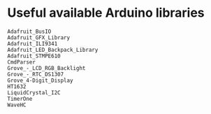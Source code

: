 # Useful available Arduino libraries
```
Adafruit_BusIO
Adafruit_GFX_Library
Adafruit_ILI9341
Adafruit_LED_Backpack_Library
Adafruit_STMPE610
CmdParser
Grove_-_LCD_RGB_Backlight
Grove_-_RTC_DS1307
Grove_4-Digit_Display
HT1632
LiquidCrystal_I2C
TimerOne
WaveHC
```
